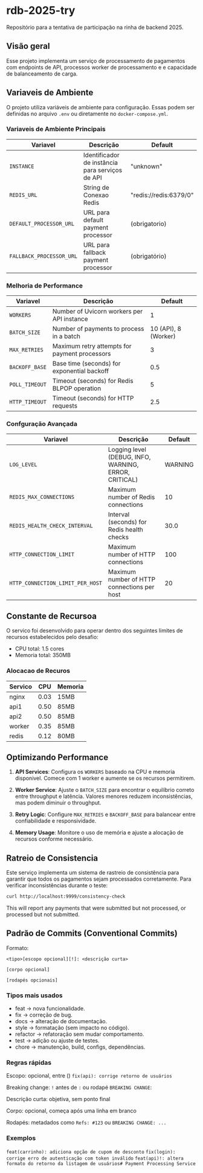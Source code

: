# rdb-2025-try
Repositório para a tentativa de participação na rinha de backend 2025.

## Visão geral
Esse projeto implementa um serviço de processamento de pagamentos com endpoints de API, processos worker de processamento e  e capacidade de balanceamento de carga.

## Variaveis de Ambiente

O projeto utiliza variáveis de ambiente para configuração. Essas podem ser definidas no arquivo `.env` ou diretamente no `docker-compose.yml`.

### Variaveis de Ambiente Principais

| Variavel | Descrição | Default |
|----------|-------------|---------|
| `INSTANCE` | Identificador de instância para serviços de API | "unknown" |
| `REDIS_URL` | String de Conexao Redis | "redis://redis:6379/0" |
| `DEFAULT_PROCESSOR_URL` | URL para default payment processor | (obrigatorio) |
| `FALLBACK_PROCESSOR_URL` | URL para fallback payment processor | (obrigatório) |

### Melhoria de Performance

| Variavel | Descrição | Default |
|----------|-------------|---------|
| `WORKERS` | Number of Uvicorn workers per API instance | 1 |
| `BATCH_SIZE` | Number of payments to process in a batch | 10 (API), 8 (Worker) |
| `MAX_RETRIES` | Maximum retry attempts for payment processors | 3 |
| `BACKOFF_BASE` | Base time (seconds) for exponential backoff | 0.5 |
| `POLL_TIMEOUT` | Timeout (seconds) for Redis BLPOP operation | 5 |
| `HTTP_TIMEOUT` | Timeout (seconds) for HTTP requests | 2.5 |

### Confguração Avançada

| Variavel | Descrição | Default |
|----------|-------------|---------|
| `LOG_LEVEL` | Logging level (DEBUG, INFO, WARNING, ERROR, CRITICAL) | WARNING |
| `REDIS_MAX_CONNECTIONS` | Maximum number of Redis connections | 10 |
| `REDIS_HEALTH_CHECK_INTERVAL` | Interval (seconds) for Redis health checks | 30.0 |
| `HTTP_CONNECTION_LIMIT` | Maximum number of HTTP connections | 100 |
| `HTTP_CONNECTION_LIMIT_PER_HOST` | Maximum number of HTTP connections per host | 20 |

## Constante de Recursoa

O servico foi desenvolvido para operar dentro dos seguintes limites de recursos estabelecidos pelo desafio:
- CPU total: 1.5 cores
- Memoria total: 350MB

### Alocacao de Recuros

| Servico | CPU | Memoria |
|---------|-----|--------|
| nginx | 0.03 | 15MB |
| api1 | 0.50 | 85MB |
| api2 | 0.50 | 85MB |
| worker | 0.35 | 85MB |
| redis | 0.12 | 80MB |

## Optimizando Performance

1. **API Services**: Configura os `WORKERS` baseado na CPU e memoria disponivel. Comece com 1 worker e aumente se os recursos permitirem.

2. **Worker Service**: Ajuste o `BATCH_SIZE` para encontrar o equilíbrio correto entre throughput e latência. Valores menores reduzem inconsistências, mas podem diminuir o throughput.

3. **Retry Logic**: Configure `MAX_RETRIES` e `BACKOFF_BASE`  para balancear entre confiabilidade e responsividade.

4. **Memory Usage**: Monitore o uso de memória e ajuste a alocação de recursos conforme necessário.

## Ratreio de Consistencia

Este serviço implementa um sistema de rastreio de consistência para garantir que todos os pagamentos sejam processados corretamente. Para verificar inconsistências durante o teste:

```bash
curl http://localhost:9999/consistency-check
```

This will report any payments that were submitted but not processed, or processed but not submitted.


## Padrão de Commits (Conventional Commits)
Formato:

```
<tipo>[escopo opcional][!]: <descrição curta>

[corpo opcional]
 
[rodapés opcionais]
```

### Tipos mais usados

- feat → nova funcionalidade.
- fix → correção de bug.
- docs → alteração de documentação.
- style → formatação (sem impacto no código).
- refactor → refatoração sem mudar comportamento.
- test → adição ou ajuste de testes.
- chore → manutenção, build, configs, dependências.

### Regras rápidas

Escopo: opcional, entre ()
```fix(api): corrige retorno de usuários```

Breaking change: ```!``` antes de ```:``` ou rodapé ```BREAKING CHANGE```:

Descrição curta: objetiva, sem ponto final

Corpo: opcional, começa após uma linha em branco

Rodapés: metadados como ```Refs: #123``` ou ```BREAKING CHANGE: ...```

### Exemplos

```feat(carrinho): adiciona opção de cupom de desconto```
```fix(login): corrige erro de autenticação com token inválido```
```feat(api)!: altera formato do retorno da listagem de usuários# Payment Processing Service```